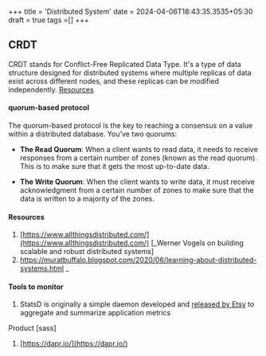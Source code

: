 +++
title = 'Distributed System'
date = 2024-04-06T18:43:35.3535+05:30
draft = true
tags =[]
+++ 


## CRDT
  
CRDT stands for Conflict-Free Replicated Data Type. It's a type of data structure designed for distributed systems where multiple replicas of data exist across different nodes, and these replicas can be modified independently.
[Resources](https://github.com/alangibson/awesome-crdt) 


#### quorum-based protocol 

The quorum-based protocol is the key to reaching a consensus on a value within a distributed database. You’ve two quorums:

- **The Read Quorum**: When a client wants to read data, it needs to receive responses from a certain number of zones (known as the read quorum). This is to make sure that it gets the most up-to-date data.
    
- **The Write Quorum**: When the client wants to write data, it must receive acknowledgment from a certain number of zones to make sure that the data is written to a majority of the zones.




#### Resources

1. [https://www.allthingsdistributed.com/](https://www.allthingsdistributed.com/) [_Werner Vogels on building scalable and robust distributed systems]
2. https://muratbuffalo.blogspot.com/2020/06/learning-about-distributed-systems.html _

#### Tools to monitor

1. StatsD is originally a simple daemon developed and [released by Etsy](https://codeascraft.com/2011/02/15/measure-anything-measure-everything/) to aggregate and summarize application metrics

Product [sass]

1. [https://dapr.io/](https://dapr.io/)
